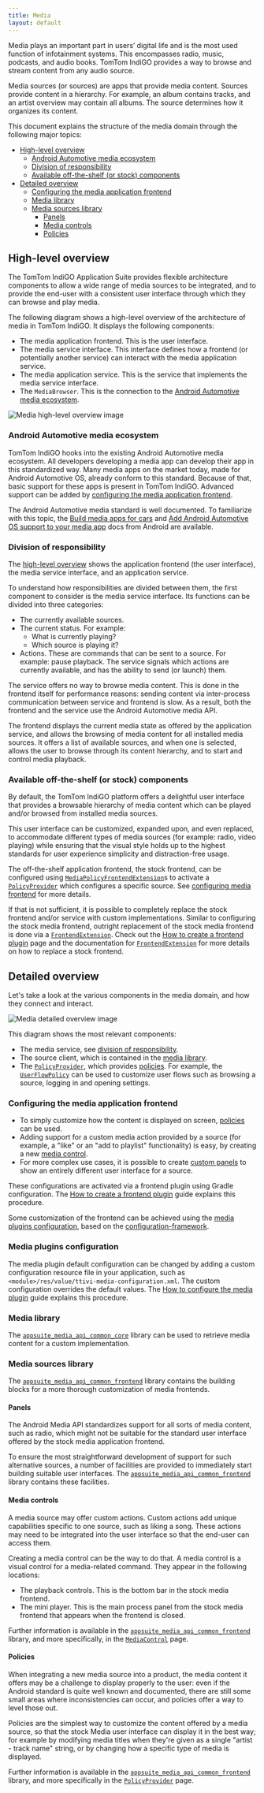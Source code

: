 ```yaml
---
title: Media
layout: default
---
```


Media plays an important part in users’ digital life and is the most used function of infotainment
systems. This encompasses radio, music, podcasts, and audio books. TomTom IndiGO provides a way to
browse and stream content from any audio source.

Media sources (or sources) are apps that provide media content. Sources provide content in a
hierarchy. For example, an album contains tracks, and an artist overview may contain all albums.
The source determines how it organizes its content.

This document explains the structure of the media domain through the following major topics:

- [High-level overview](#high-level-overview)
    - [Android Automotive media ecosystem](#android-automotive-media-ecosystem)
    - [Division of responsibility](#division-of-responsibility)
    - [Available off-the-shelf (or stock) components](#available-off-the-shelf-or-stock-components)
- [Detailed overview](#detailed-overview)
    - [Configuring the media application frontend](#configuring-the-media-application-frontend)
    - [Media library](#media-library)
    - [Media sources library](#media-sources-library)
        - [Panels](#panels)
        - [Media controls](#media-controls)
        - [Policies](#policies)

## High-level overview

The TomTom IndiGO Application Suite provides flexible architecture components to allow a wide range
of media sources to be integrated, and to provide the end-user with a consistent user interface
through which they can browse and play media.

The following diagram shows a high-level overview of the architecture of media in TomTom IndiGO. It
displays the following components:
- The media application frontend. This is the user interface.
- The media service interface. This interface defines how a frontend (or potentially another
  service) can interact with the media application service.
- The media application service. This is the service that implements the media service interface.
- The `MediaBrowser`. This is the connection to the
  [Android Automotive media ecosystem](#android-automotive-media-ecosystem).

![Media high-level overview image](images/media_domain-high-level-overview.svg)

### Android Automotive media ecosystem

TomTom IndiGO hooks into the existing Android Automotive media ecosystem. All developers developing
a media app can develop their app in this standardized way. Many media apps on the market today,
made for Android Automotive OS, already conform to this standard. Because of
that, basic support for these apps is present in TomTom IndiGO. Advanced support can be added by
[configuring the media application frontend](#configuring-the-media-application-frontend).

The Android Automotive media standard is well documented. To familiarize with this topic, the
[Build media apps for cars](https://developer.android.com/training/cars/media) and
[Add Android Automotive OS support to your media app](https://developer.android.com/training/cars/media/automotive-os)
docs from Android are available.

### Division of responsibility

The [high-level overview](#high-level-overview) shows the application frontend (the user interface),
the media service interface, and an application service.

To understand how responsibilities are divided between them, the first component to consider is
the media service interface. Its functions can be divided into three categories:
- The currently available sources.
- The current status. For example:
    - What is currently playing?
    - Which source is playing it?
- Actions. These are commands that can be sent to a source. For example: pause playback. The
  service signals which actions are currently available, and has the ability to send (or launch)
  them.

The service offers no way to browse media content. This is done in the frontend itself for
performance reasons: sending content via inter-process communication between service and frontend
is slow. As a result, both the frontend and the service use the Android Automotive media API.

The frontend displays the current media state as offered by the application service, and allows
the browsing of media content for all installed media sources. It offers a list of available
sources, and when one is selected, allows the user to browse through its content hierarchy, and to
start and control media playback.

### Available off-the-shelf (or stock) components

By default, the TomTom IndiGO platform offers a delightful user interface that provides a browsable
hierarchy of media content which can be played and/or browsed from installed media sources.

This user interface can be customized, expanded upon, and even replaced, to accommodate different
types of media sources (for example: radio, video playing) while ensuring that the visual style
holds up to the highest standards for user experience simplicity and distraction-free usage.

The off-the-shelf application frontend, the stock frontend, can be configured using
[`MediaPolicyFrontendExtension`](TTIVI_PLATFORM_API)s to activate a
[`PolicyProvider`](TTIVI_PLATFORM_API) which configures a specific source. See
[configuring media frontend](#configuring-the-media-application-frontend) for more details.

If that is not sufficient, it is possible to completely replace the stock frontend and/or service
with custom implementations. Similar to configuring the stock media frontend, outright replacement
of the stock media frontend is done via a [`FrontendExtension`](TTIVI_PLATFORM_API). Check out the
[How to create a frontend plugin](/tomtom-indigo/documentation/tutorials-and-examples/basics/create-a-frontend-plugin)
page and the documentation for [`FrontendExtension`](TTIVI_PLATFORM_API) for more details on how to
replace a stock frontend.

## Detailed overview

Let's take a look at the various components in the media domain, and how they connect and interact.

![Media detailed overview image](images/media_domain-detailed-overview.svg)

This diagram shows the most relevant components:
- The media service, see [division of responsibility](#division-of-responsibility).
- The source client, which is contained in the [media library](#media-library).
- The [`PolicyProvider`](TTIVI_PLATFORM_API), which provides [policies](#policies). For example, the
  [`UserFlowPolicy`](TTIVI_PLATFORM_API) can be used to customize user flows such as browsing a
  source, logging in and opening settings.

### Configuring the media application frontend

- To simply customize how the content is displayed on screen, [policies](#policies) can be used.
- Adding support for a custom media action provided by a source (for example, a "like" or an "add to
  playlist" functionality) is easy, by creating a new [media control](#media-controls).
- For more complex use cases, it is possible to create [custom panels](#panels) to show an entirely
  different user interface for a source.

These configurations are activated via a frontend plugin using Gradle configuration. The
[How to create a frontend plugin](/tomtom-indigo/documentation/tutorials-and-examples/basics/create-a-frontend-plugin)
guide explains this procedure.

Some customization of the frontend can be achieved using the
[media plugins configuration](#media-plugins-configuration), based on the
[configuration-framework](/tomtom-indigo/documentation/tutorials-and-examples/customization/use-the-configuration-framework).

### Media plugins configuration

The media plugin default configuration can be changed by adding a custom configuration resource file
in your application, such as `<module>/res/value/ttivi-media-configuration.xml`. The custom
configuration overrides the default values. The
[How to configure the media plugin](/tomtom-indigo/documentation/tutorials-and-examples/media/configure-the-media-plugins)
guide explains this procedure.

### Media library

The [`appsuite_media_api_common_core`](TTIVI_PLATFORM_API) library can be used to retrieve media
content for a custom implementation.

### Media sources library

The [`appsuite_media_api_common_frontend`](TTIVI_PLATFORM_API) library contains the building blocks
for a more thorough customization of media frontends.

#### Panels

The Android Media API standardizes support for all sorts of media content, such as radio, which
might not be suitable for the standard user interface offered by the stock media application
frontend.

To ensure the most straightforward development of support for such alternative sources, a number
of facilities are provided to immediately start building suitable user interfaces.
The [`appsuite_media_api_common_frontend`](TTIVI_PLATFORM_API) library contains these facilities.

#### Media controls

A media source may offer custom actions. Custom actions add unique capabilities
specific to one source, such as liking a song. These actions may need to be integrated into the
user interface so that the end-user can access them.

Creating a media control can be the way to do that. A media control is a visual control for a
media-related command. They appear in the following locations:
- The playback controls. This is the bottom bar in the stock media frontend.
- The mini player. This is the main process panel from the stock media frontend that appears when the
  frontend is closed.

Further information is available in the [`appsuite_media_api_common_frontend`](TTIVI_PLATFORM_API)
library, and more specifically, in the [`MediaControl`](TTIVI_PLATFORM_API) page.

#### Policies

When integrating a new media source into a product, the media content it offers may be a challenge
to display properly to the user: even if the Android standard is quite well known and documented,
there are still some small areas where inconsistencies can occur, and policies offer a way to level
those out.

Policies are the simplest way to customize the content offered by a media source, so that the
stock Media user interface can display it in the best way; for example by modifying media titles
when they're given as a single "artist - track name" string, or by changing how a specific type of
media is displayed.

Further information is available in the [`appsuite_media_api_common_frontend`](TTIVI_PLATFORM_API)
library, and more specifically in the [`PolicyProvider`](TTIVI_PLATFORM_API) page.
